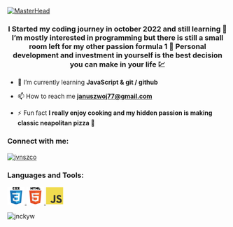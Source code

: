 [![MasterHead](https://media.licdn.com/dms/image/C4E16AQFTcEAkoGldMA/profile-displaybackgroundimage-shrink_200_800/0/1635435070888?e=2147483647&v=beta&t=FdXPhIC2ZlIheNlXVkByeZCBPYEWsWdFqr7Eh6v4SS4)](https://rishavchanda.io)

<h3 align="center">I Started my coding journey in october 2022 and still learning 🧠 I’m mostly interested in programming but there is still a small room left for my other passion formula 1 🏁 Personal development and investment in yourself is the best decision you can make in your life 💹</h3>

- 🌱 I’m currently learning **JavaScript & git / github**

- 📫 How to reach me **januszwoj77@gmail.com**

- ⚡ Fun fact **I really enjoy cooking and my hidden passion is making classic neapolitan pizza 🍕**

<h3 align="left">Connect with me:</h3>
<p align="left">
<a href="https://instagram.com/jvnszco" target="blank"><img align="center" src="https://raw.githubusercontent.com/rahuldkjain/github-profile-readme-generator/master/src/images/icons/Social/instagram.svg" alt="jvnszco" height="30" width="40" /></a>
</p>

<h3 align="left">Languages and Tools:</h3>
<p align="left"> <a href="https://www.w3schools.com/css/" target="_blank" rel="noreferrer"> <img src="https://raw.githubusercontent.com/devicons/devicon/master/icons/css3/css3-original-wordmark.svg" alt="css3" width="40" height="40"/> </a> <a href="https://www.w3.org/html/" target="_blank" rel="noreferrer"> <img src="https://raw.githubusercontent.com/devicons/devicon/master/icons/html5/html5-original-wordmark.svg" alt="html5" width="40" height="40"/> </a> <a href="https://developer.mozilla.org/en-US/docs/Web/JavaScript" target="_blank" rel="noreferrer"> <img src="https://raw.githubusercontent.com/devicons/devicon/master/icons/javascript/javascript-original.svg" alt="javascript" width="40" height="40"/> </a> </p>



<p><img align="center" src="https://github-readme-streak-stats.herokuapp.com/?user=jnckyw&" alt="jnckyw" /></p>



<!---
JNCKYW/JNCKYW is a ✨ special ✨ repository because its `README.md` (this file) appears on your GitHub profile.
You can click the Preview link to take a look at your changes.
--->
